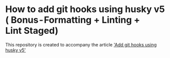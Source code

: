 # How to add git hooks using husky v5 ( Bonus - Formatting + Linting + Lint Staged)

This repository is created to accompany the article ['Add git hooks using husky v5'](https://aamirsaleem167.medium.com/how-to-add-git-hooks-using-husky-v5-bonus-formatting-linting-lint-staged-e51f3d00ff5d)
